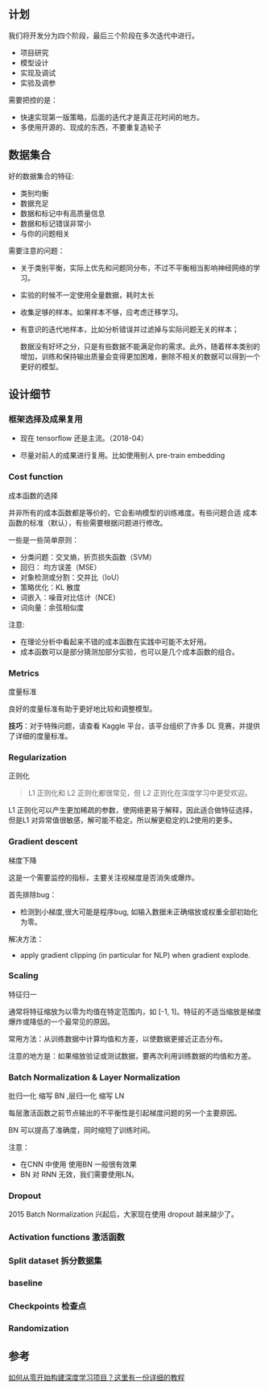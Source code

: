 ## 计划

我们将开发分为四个阶段，最后三个阶段在多次迭代中进行。

- 项目研究
- 模型设计
- 实现及调试
- 实验及调参

需要把控的是：

- 快速实现第一版策略，后面的迭代才是真正花时间的地方。
- 多使用开源的、现成的东西，不要重复造轮子

## 数据集合

好的数据集合的特征:

- 类别均衡
- 数据充足
- 数据和标记中有高质量信息
- 数据和标记错误非常小
- 与你的问题相关

需要注意的问题：

- 关于类别平衡，实际上优先和问题同分布，不过不平衡相当影响神经网络的学习。
- 实验的时候不一定使用全量数据，耗时太长
- 收集足够的样本。如果样本不够，应考虑迁移学习。
- 有意识的迭代地样本，比如分析错误并过滤掉与实际问题无关的样本；

    数据没有好坏之分，只是有些数据不能满足你的需求。此外，随着样本类别的增加，训练和保持输出质量会变得更加困难，删除不相关的数据可以得到一个更好的模型。


## 设计细节

### 框架选择及成果复用

- 现在 tensorflow 还是主流。（2018-04）

- 尽量对前人的成果进行复用。比如使用别人 pre-train  embedding 


###  Cost function  

成本函数的选择

并非所有的成本函数都是等价的，它会影响模型的训练难度。有些问题合适 成本函数的标准（默认），有些需要根据问题进行修改。

一些是一些简单原则：

- 分类问题：交叉熵，折页损失函数（SVM）
- 回归： 均方误差（MSE）
- 对象检测或分割：交并比（IoU）
- 策略优化：KL 散度
- 词嵌入：噪音对比估计（NCE）
- 词向量：余弦相似度

注意:

- 在理论分析中看起来不错的成本函数在实践中可能不太好用。
- 成本函数可以是部分猜测加部分实验，也可以是几个成本函数的组合。

### Metrics 

度量标准

良好的度量标准有助于更好地比较和调整模型。

**技巧**：对于特殊问题，请查看 Kaggle 平台，该平台组织了许多 DL 竞赛，并提供了详细的度量标准。 

### Regularization 

正则化

> L1 正则化和 L2 正则化都很常见，但 L2 正则化在深度学习中更受欢迎。

L1 正则化可以产生更加稀疏的参数，使网络更易于解释，因此适合做特征选择，但是L1 对异常值很敏感，解可能不稳定。所以解更稳定的L2使用的更多。


### Gradient descent 

梯度下降

这是一个需要监控的指标，主要关注视梯度是否消失或爆炸。

首先排除bug：

- 检测到小梯度,很大可能是程序bug, 如输入数据未正确缩放或权重全部初始化为零。

解决方法：

- apply gradient clipping (in particular for NLP) when gradient explode.


### Scaling 

特征归一

通常将特征缩放为以零为均值在特定范围内，如 [-1, 1]。特征的不适当缩放是梯度爆炸或降低的一个最常见的原因。

常用方法：从训练数据中计算均值和方差，以使数据更接近正态分布。

注意的地方是：如果缩放验证或测试数据，要再次利用训练数据的均值和方差。



### Batch Normalization & Layer Normalization 


批归一化 缩写 BN  ,层归一化 缩写 LN

每层激活函数之前节点输出的不平衡性是引起梯度问题的另一个主要原因。

BN 可以提高了准确度，同时缩短了训练时间。

注意：

- 在CNN 中使用 使用BN 一般很有效果
- BN 对 RNN 无效，我们需要使用LN。



### Dropout

2015 Batch Normalization 兴起后，大家现在使用 dropout 越来越少了。

### Activation functions 激活函数

### Split dataset 拆分数据集

### baseline

### Checkpoints 检查点

### Randomization


## 参考

[如何从零开始构建深度学习项目？这里有一份详细的教程](https://mp.weixin.qq.com/s/qpqqeSaRwQyBJlo3P25q6g )